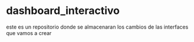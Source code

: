 # dashboard_interactivo
este es un repositorio donde se almacenaran los cambios de las interfaces que vamos a crear
